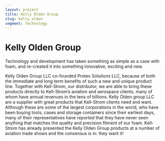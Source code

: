 ```yaml
---
layout: project
title: Kelly Olden Group
slug: kelly_olden
segment: Technology
---
```


# Kelly Olden Group

Technology and development has taken something as simple as a case with foam, and re-created it into something innovative, exciting and new.

Kelly Olden Group LLC co-founded Protex Solutions LLC, because of both the immediate and long term benefits of such a new and unique product line. Together with Kell-Strom, our distributor, we are able to bring these products directly to Kell-Strom’s aviation and aerospace clients, many of whom have annual revenues in the tens of billions. Kelly Olden group LLC are a supplier with great products that Kell-Strom clients need and want. Although these are some of the largest corporations in the world, who have been buying tools, cases and storage containers since their earliest days, many of their representatives have reported that they have never seen anything that matches the quality and precision fitment of our foam. Kell-Strom has already presented the Kelly Olden Group products at a number of aviation trade shows and the consensus is in: they want it!
